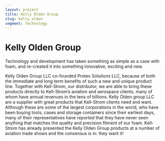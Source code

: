 ```yaml
---
layout: project
title: Kelly Olden Group
slug: kelly_olden
segment: Technology
---
```


# Kelly Olden Group

Technology and development has taken something as simple as a case with foam, and re-created it into something innovative, exciting and new.

Kelly Olden Group LLC co-founded Protex Solutions LLC, because of both the immediate and long term benefits of such a new and unique product line. Together with Kell-Strom, our distributor, we are able to bring these products directly to Kell-Strom’s aviation and aerospace clients, many of whom have annual revenues in the tens of billions. Kelly Olden group LLC are a supplier with great products that Kell-Strom clients need and want. Although these are some of the largest corporations in the world, who have been buying tools, cases and storage containers since their earliest days, many of their representatives have reported that they have never seen anything that matches the quality and precision fitment of our foam. Kell-Strom has already presented the Kelly Olden Group products at a number of aviation trade shows and the consensus is in: they want it!
